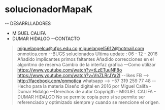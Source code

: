 # solucionadorMapaK
-- DESARRLLADORES 
* MIGUEL CALIFA
* DUMAR HIDALGO
--CONTACTO
>miguelangelcu@ufps.edu.co
>miguelangel5612@hotmail.com
>onmotica.com
--BUGS solucionados
Ultima update : 06 - 12 - 2016
>Añadido implicantes primos faltantes 
>Añadido correcciones en el algoritmo de reserva
>Cambio de la interfaz grafica 
--Como utilizar 
>https://www.youtube.com/watch?v=tLzETuuNF8o
>https://www.youtube.com/watch?v=VnZLRrJYa2I
--likes
> FB --> http://facebook.com/onmotica
> whatsapp --> +57 319 259 77 48
--Hecho para la materia 
>Diseño digital en 2016 por Miguel Califa - Dumar Hidalgo
--Derechos de autor
> Copyrigth - MIGUEL CALIFA - DUMAR HIDALGO 
>No se permite copia pero si se permite ser referenciado y optimizado siempre y cuando se mencione el origen.
